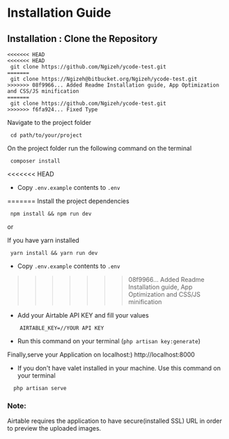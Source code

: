 # Installation Guide
## Installation : Clone the Repository

```
<<<<<<< HEAD
<<<<<<< HEAD
 git clone https://github.com/Ngizeh/ycode-test.git
=======
 git clone https://Ngizeh@bitbucket.org/Ngizeh/ycode-test.git
>>>>>>> 08f9966... Added Readme Installation guide, App Optimization and CSS/JS minification
=======
 git clone https://github.com/Ngizeh/ycode-test.git
>>>>>>> f6fa924... Fixed Type
```


Navigate to the project folder

```
 cd path/to/your/project
```

On the project folder run the following command on the terminal

```
 composer install
```

<<<<<<< HEAD

- Copy `.env.example` contents to `.env` 

=======
Install the project dependencies


```
 npm install && npm run dev
```

 or

 If you have yarn installed

```
 yarn install && yarn run dev
```

- Copy `.env.example` contents to `.env` 

>>>>>>> 08f9966... Added Readme Installation guide, App Optimization and CSS/JS minification
- Add your Airtable API KEY and fill your values

```
    AIRTABLE_KEY=//YOUR API KEY
```
- Run this command on your terminal
(`php artisan key:generate`)

Finally,serve your Application on localhost:) http://localhost:8000
- If you don't have valet installed in your machine. Use this command on your terminal
```
  php artisan serve
```

### Note:
Airtable requires the application to have secure(installed SSL) URL in order to preview the uploaded images.
